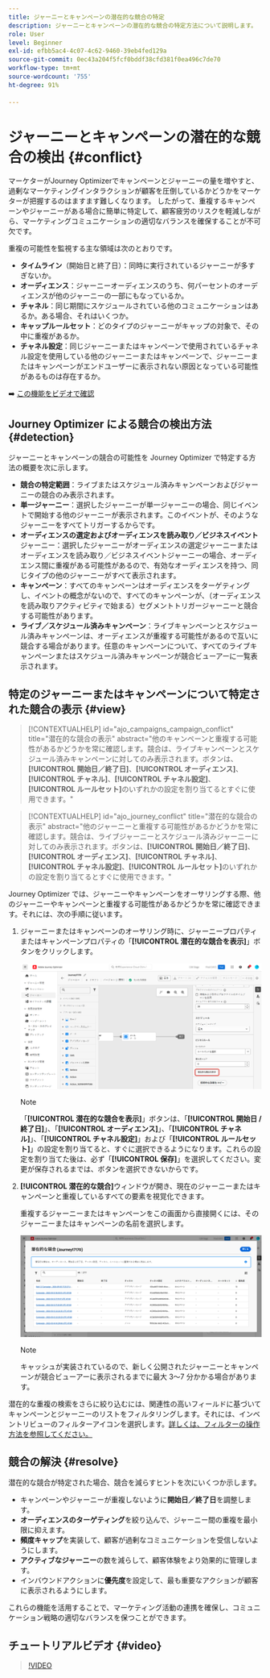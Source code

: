 ```yaml
---
title: ジャーニーとキャンペーンの潜在的な競合の特定
description: ジャーニーとキャンペーンの潜在的な競合の特定方法について説明します。
role: User
level: Beginner
exl-id: efbb5ac4-4c07-4c62-9460-39eb4fed129a
source-git-commit: 0ec43a204f5fcf0bddf38cfd381f0ea496c7de70
workflow-type: tm+mt
source-wordcount: '755'
ht-degree: 91%

---
```


# ジャーニーとキャンペーンの潜在的な競合の検出 {#conflict}

マーケターがJourney Optimizerでキャンペーンとジャーニーの量を増やすと、過剰なマーケティングインタラクションが顧客を圧倒しているかどうかをマーケターが把握するのはますます難しくなります。 したがって、重複するキャンペーンやジャーニーがある場合に簡単に特定して、顧客疲労のリスクを軽減しながら、マーケティングコミュニケーションの適切なバランスを確保することが不可欠です。

重複の可能性を監視する主な領域は次のとおりです。

* **タイムライン**（開始日と終了日）：同時に実行されているジャーニーが多すぎないか。
* **オーディエンス**：ジャーニーオーディエンスのうち、何パーセントのオーディエンスが他のジャーニーの一部にもなっているか。
* **チャネル**：同じ期間にスケジュールされている他のコミュニケーションはあるか。ある場合、それはいくつか。
* **キャップルールセット**：どのタイプのジャーニーがキャップの対象で、その中に重複があるか。
* **チャネル設定**：同じジャーニーまたはキャンペーンで使用されているチャネル設定を使用している他のジャーニーまたはキャンペーンで、ジャーニーまたはキャンペーンがエンドユーザーに表示されない原因となっている可能性があるものは存在するか。

➡️ [この機能をビデオで確認](#video)

## Journey Optimizer による競合の検出方法 {#detection}

ジャーニーとキャンペーンの競合の可能性を Journey Optimizer で特定する方法の概要を次に示します。

* **競合の特定範囲**：ライブまたはスケジュール済みキャンペーンおよびジャーニーの競合のみ表示されます。
* **単一ジャーニー**：選択したジャーニーが単一ジャーニーの場合、同じイベントで開始する他のジャーニーが表示されます。このイベントが、そのようなジャーニーをすべてトリガーするからです。
* **オーディエンスの選定およびオーディエンスを読み取り／ビジネスイベント**&#x200B;ジャーニー：選択したジャーニーがオーディエンスの選定ジャーニーまたはオーディエンスを読み取り／ビジネスイベントジャーニーの場合、オーディエンス間に重複がある可能性があるので、有効なオーディエンスを持つ、同じタイプの他のジャーニーがすべて表示されます。
* **キャンペーン**：すべてのキャンペーンはオーディエンスをターゲティングし、イベントの概念がないので、すべてのキャンペーンが、（オーディエンスを読み取りアクティビティで始まる）セグメントトリガージャーニーと競合する可能性があります。
* **ライブ／スケジュール済みキャンペーン**：ライブキャンペーンとスケジュール済みキャンペーンは、オーディエンスが重複する可能性があるので互いに競合する場合があります。任意のキャンペーンについて、すべてのライブキャンペーンまたはスケジュール済みキャンペーンが競合ビューアーに一覧表示されます。

## 特定のジャーニーまたはキャンペーンについて特定された競合の表示 {#view}

>[!CONTEXTUALHELP]
>id="ajo_campaigns_campaign_conflict"
>title="潜在的な競合の表示"
>abstract="他のキャンペーンと重複する可能性があるかどうかを常に確認します。競合は、ライブキャンペーンとスケジュール済みキャンペーンに対してのみ表示されます。ボタンは、**[!UICONTROL 開始日／終了日]**、**[!UICONTROL オーディエンス]**、**[!UICONTROL チャネル]**、**[!UICONTROL チャネル設定]**、**[!UICONTROL ルールセット]**&#x200B;のいずれかの設定を割り当てるとすぐに使用できます。"

>[!CONTEXTUALHELP]
>id="ajo_journey_conflict"
>title="潜在的な競合の表示"
>abstract="他のジャーニーと重複する可能性があるかどうかを常に確認します。競合は、ライブジャーニーとスケジュール済みジャーニーに対してのみ表示されます。ボタンは、**[!UICONTROL 開始日／終了日]**、**[!UICONTROL オーディエンス]**、**[!UICONTROL チャネル]**、**[!UICONTROL チャネル設定]**、**[!UICONTROL ルールセット]**&#x200B;のいずれかの設定を割り当てるとすぐに使用できます。"

Journey Optimizer では、ジャーニーやキャンペーンをオーサリングする際、他のジャーニーやキャンペーンと重複する可能性があるかどうかを常に確認できます。それには、次の手順に従います。

1. ジャーニーまたはキャンペーンのオーサリング時に、ジャーニープロパティまたはキャンペーンプロパティの「**[!UICONTROL 潜在的な競合を表示]**」ボタンをクリックします。

   ![](assets/view-conflicts.png)

   >[!NOTE]
   >
   >「**[!UICONTROL 潜在的な競合を表示]**」ボタンは、「**[!UICONTROL 開始日 / 終了日]**」、「**[!UICONTROL オーディエンス]**」、「**[!UICONTROL チャネル]**」、「**[!UICONTROL チャネル設定]**」および「**[!UICONTROL ルールセット]**」の設定を割り当てると、すぐに選択できるようになります。これらの設定を割り当てた後は、必ず「**[!UICONTROL 保存]**」を選択してください。変更が保存されるまでは、ボタンを選択できないからです。

1. **[!UICONTROL 潜在的な競合]**&#x200B;ウィンドウが開き、現在のジャーニーまたはキャンペーンと重複しているすべての要素を視覚化できます。

   重複するジャーニーまたはキャンペーンをこの画面から直接開くには、そのジャーニーまたはキャンペーンの名前を選択します。

   ![](assets/potential-conflicts.png)

   >[!NOTE]
   >
   >キャッシュが実装されているので、新しく公開されたジャーニーとキャンペーンが競合ビューアーに表示されるまでに最大 3～7 分かかる場合があります。

潜在的な重複の検索をさらに絞り込むには、関連性の高いフィールドに基づいてキャンペーンとジャーニーのリストをフィルタリングします。それには、インベントリビューのフィルターアイコンを選択します。[詳しくは、フィルターの操作方法を参照してください。](../start/search-filter-categorize.md#filter-lists)

## 競合の解決 {#resolve}

潜在的な競合が特定された場合、競合を減らすヒントを次にいくつか示します。

* キャンペーンやジャーニーが重複しないように&#x200B;**開始日／終了日**&#x200B;を調整します。
* **オーディエンスのターゲティング**&#x200B;を絞り込んで、ジャーニー間の重複を最小限に抑えます。
* **頻度キャップ**&#x200B;を実装して、顧客が過剰なコミュニケーションを受信しないようにします。
* **アクティブなジャーニー**&#x200B;の数を減らして、顧客体験をより効果的に管理します。
* インバウンドアクションに&#x200B;**優先度**&#x200B;を設定して、最も重要なアクションが顧客に表示されるようにします。

これらの機能を活用することで、マーケティング活動の連携を確保し、コミュニケーション戦略の適切なバランスを保つことができます。

## チュートリアルビデオ {#video}

>[!VIDEO](https://video.tv.adobe.com/v/3435528?quality=12)

